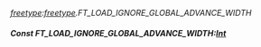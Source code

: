 _[freetype](../../modules/freetype/freetype-module.md):[freetype](../../modules/freetype/freetype-module.md).FT\_LOAD\_IGNORE\_GLOBAL\_ADVANCE\_WIDTH_
##### Const FT\_LOAD\_IGNORE\_GLOBAL\_ADVANCE\_WIDTH:[Int](../../modules/wonkey/wonkey-types-int.md)
